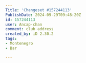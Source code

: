 ```yaml
---
Title: 'Changeset #157244113'
PublishDate: 2024-09-29T09:48:20Z
id: 157244113
user: Ancap-chan
comment: club address
created_by: iD 2.30.2
tags:
- Montenegro
- Bar

---
```

